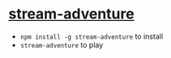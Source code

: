 [stream-adventure](http://nodeschool.io/#stream-adventure)
====================================================

- `npm install -g stream-adventure` to install
- `stream-adventure` to play
